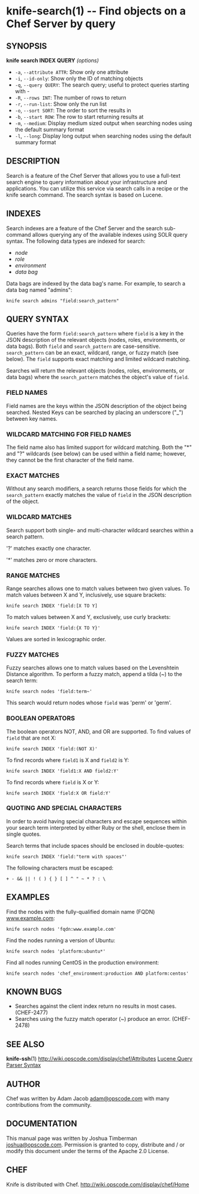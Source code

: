 knife-search(1) -- Find objects on a Chef Server by query
========================================

## SYNOPSIS

__knife__ __search INDEX QUERY__ _(options)_

  * `-a`, `--attribute ATTR`:
    Show only one attribute
  * `-i`, `--id-only`:
    Show only the ID of matching objects
  * `-q`, `--query QUERY`:
    The search query; useful to protect queries starting with -
  * `-R`, `--rows INT`:
    The number of rows to return
  * `-r`, `--run-list`:
    Show only the run list
  * `-o`, `--sort SORT`:
    The order to sort the results in
  * `-b`, `--start ROW`:
    The row to start returning results at
  * `-m`, `--medium`:
    Display medium sized output when searching nodes using the default
    summary format
  * `-l`, `--long`:
    Display long output when searching nodes using the default summary
    format

## DESCRIPTION

Search is a feature of the Chef Server that allows you to use a
full-text search engine to query information about your infrastructure
and applications. You can utilize this service via search calls in a
recipe or the knife search command.  The search syntax is based on
Lucene.


## INDEXES

Search indexes are a feature of the Chef Server and the search
sub-command allows querying any of the available indexes using SOLR
query syntax. The following data types are indexed for search:

  * _node_
  * _role_
  * _environment_
  * _data bag_

Data bags are indexed by the data bag's name. For example, to search a
data bag named "admins":

    knife search admins "field:search_pattern"

## QUERY SYNTAX

Queries have the form `field:search_pattern` where `field` is a key in
the JSON description of the relevant objects (nodes, roles,
environments, or data bags).  Both `field` and `search_pattern` are
case-sensitive.  `search_pattern` can be an exact, wildcard,
range, or fuzzy match (see below).  The `field` supports exact
matching and limited wildcard matching.

Searches will return the relevant objects (nodes, roles, environments,
or data bags) where the `search_pattern` matches the object's value of
`field`.

### FIELD NAMES

Field names are the keys within the JSON description of the object
being searched.  Nested Keys can be searched by placing an underscore
("_") between key names.

### WILDCARD MATCHING FOR FIELD NAMES

The field name also has limited support for wildcard matching. Both
the "*" and "?" wildcards (see below) can be used within a field name;
however, they cannot be the first character of the field name.

### EXACT MATCHES
Without any search modifiers, a search returns those fields for which
the `search_pattern` exactly matches the value of `field` in the JSON
description of the object.

### WILDCARD MATCHES

Search support both single- and multi-character wildcard searches
within a search pattern.

'?' matches exactly one character.

'*' matches zero or more characters.

### RANGE MATCHES
Range searches allows one to match values between two given values.  To
match values between X and Y, inclusively, use square brackets:

    knife search INDEX 'field:[X TO Y]

To match values between X and Y, exclusively, use curly brackets:

    knife search INDEX 'field:{X TO Y}'

Values are sorted in lexicographic order.

### FUZZY MATCHES

Fuzzy searches allows one to match values based on the Levenshtein
Distance algorithm.  To perform a fuzzy match, append a tilda (~) to
the search term:

    knife search nodes 'field:term~'

This search would return nodes whose `field` was 'perm' or 'germ'.

### BOOLEAN OPERATORS

The boolean operators NOT, AND, and OR are supported.  To find values
of `field` that are not X:

    knife search INDEX 'field:(NOT X)'

To find records where `field1` is X and `field2` is Y:

    knife search INDEX 'field1:X AND field2:Y'

To find records where `field` is X or Y:

    knife search INDEX 'field:X OR field:Y'

### QUOTING AND SPECIAL CHARACTERS

In order to avoid having special characters and escape sequences
within your search term interpreted by either Ruby or the shell,
enclose them in single quotes.

Search terms that include spaces should be enclosed in double-quotes:

    knife search INDEX 'field:"term with spaces"'

The following characters must be escaped:

    + - && || ! ( ) { } [ ] ^ " ~ * ? : \

## EXAMPLES

Find the nodes with the fully-qualified domain name (FQDN)
www.example.com:

    knife search nodes 'fqdn:www.example.com'

Find the nodes running a version of Ubuntu:

    knife search nodes 'platform:ubuntu*'

Find all nodes running CentOS in the production environment:

    knife search nodes 'chef_environment:production AND platform:centos'

## KNOWN BUGS

  * Searches against the client index return no results in most cases. (CHEF-2477)
  * Searches using the fuzzy match operator (~) produce an error. (CHEF-2478)

## SEE ALSO
   __knife-ssh__(1)
   <http://wiki.opscode.com/display/chef/Attributes>
   [Lucene Query Parser Syntax](http://lucene.apache.org/java/2_3_2/queryparsersyntax.html)

## AUTHOR
   Chef was written by Adam Jacob <adam@opscode.com> with many contributions from the community.

## DOCUMENTATION
   This manual page was written by Joshua Timberman <joshua@opscode.com>.
   Permission is granted to copy, distribute and / or modify this document under the terms of the Apache 2.0 License.

## CHEF
   Knife is distributed with Chef. <http://wiki.opscode.com/display/chef/Home>



